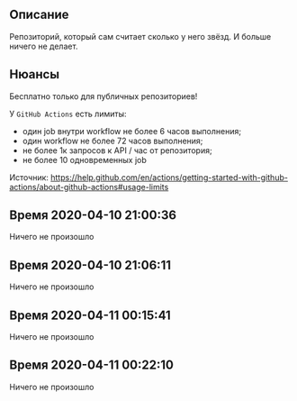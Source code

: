 Описание
---------

Репозиторий, который сам считает сколько у него звёзд. И больше ничего не делает.

Нюансы
------

Бесплатно только для публичных репозиториев!

У `GitHub Actions` есть лимиты:

* один job внутри workflow не более 6 часов выполнения;
* один workflow не более 72 часов выполнения;
* не более 1к запросов к API / час от репозитория;
* не более 10 одновременных job

Источник: https://help.github.com/en/actions/getting-started-with-github-actions/about-github-actions#usage-limits

Время 2020-04-10 21:00:36
-----

Ничего не произошло

Время 2020-04-10 21:06:11
-----

Ничего не произошло

Время 2020-04-11 00:15:41
-----

Ничего не произошло

Время 2020-04-11 00:22:10
-----

Ничего не произошло

